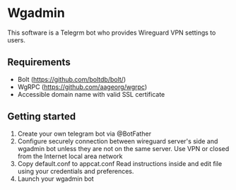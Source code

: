 # Wgadmin
This software is a Telegrm bot who provides Wireguard VPN settings to users. 

## Requirements
+ Bolt (https://github.com/boltdb/bolt/)
+ WgRPC (https://github.com/aageorg/wgrpc)
+ Accessible domain name with valid SSL certificate

## Getting started
1. Create your own telegram bot via @BotFather
2. Configure securely connection between wireguard server's side and wgadmin bot unless they are not on the same server. Use VPN or closed from the Internet local area network
3. Copy default.conf to appcat.conf Read instructions inside and edit file using your credentials and preferences. 
4. Launch your wgadmin bot

